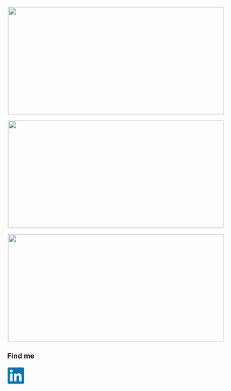 <p align="center">
  <a href="#">
    <img align="center" width="500" height="250" src="https://media.giphy.com/media/lJnAXeJO8tE7E37mxq/giphy.gif"/>
  </a>
</p>

<p align="center">
  <a href="https://github.com/anuraghazra/github-readme-stats">
    <img
      align="center"
      height="250"
      width="500"
      src="https://github-readme-stats.vercel.app/api?username=flaviohnb&count_private=true&show_icons=true&custom_title=Github%20Status&hide=issues"
    />
  </a>
</p>

<p align="center">
  <a href="https://github.com/anuraghazra/github-readme-stats">
    <img
      align="center"
      height="250"
      width="500"
      src="https://github-readme-stats.vercel.app/api/top-langs/?username=flaviohnb&layout=compact"
    />
  </a>
</p>

### Find me

  <a href="https://www.linkedin.com/in/flaviohnb/" target="_blank">
    <img
      src="https://github.com/devicons/devicon/blob/master/icons/linkedin/linkedin-original.svg"
      alt="typescript"
      width="40"
      height="40"
    />
  </a>